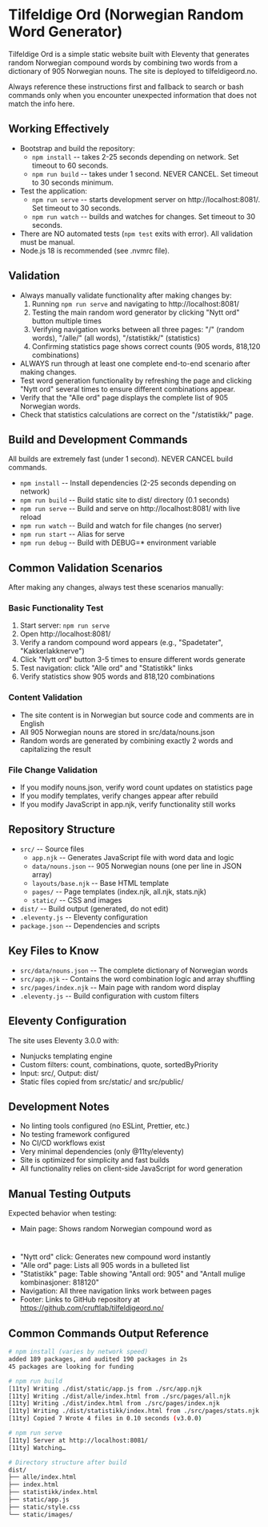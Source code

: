 # Tilfeldige Ord (Norwegian Random Word Generator)
Tilfeldige Ord is a simple static website built with Eleventy that generates random Norwegian compound words by combining two words from a dictionary of 905 Norwegian nouns. The site is deployed to tilfeldigeord.no.

Always reference these instructions first and fallback to search or bash commands only when you encounter unexpected information that does not match the info here.

## Working Effectively
- Bootstrap and build the repository:
  - `npm install` -- takes 2-25 seconds depending on network. Set timeout to 60 seconds.
  - `npm run build` -- takes under 1 second. NEVER CANCEL. Set timeout to 30 seconds minimum.
- Test the application:
  - `npm run serve` -- starts development server on http://localhost:8081/. Set timeout to 30 seconds.
  - `npm run watch` -- builds and watches for changes. Set timeout to 30 seconds.
- There are NO automated tests (`npm test` exits with error). All validation must be manual.
- Node.js 18 is recommended (see .nvmrc file).

## Validation
- Always manually validate functionality after making changes by:
  1. Running `npm run serve` and navigating to http://localhost:8081/
  2. Testing the main random word generator by clicking "Nytt ord" button multiple times
  3. Verifying navigation works between all three pages: "/" (random words), "/alle/" (all words), "/statistikk/" (statistics)
  4. Confirming statistics page shows correct counts (905 words, 818,120 combinations)
- ALWAYS run through at least one complete end-to-end scenario after making changes.
- Test word generation functionality by refreshing the page and clicking "Nytt ord" several times to ensure different combinations appear.
- Verify that the "Alle ord" page displays the complete list of 905 Norwegian words.
- Check that statistics calculations are correct on the "/statistikk/" page.

## Build and Development Commands
All builds are extremely fast (under 1 second). NEVER CANCEL build commands.

- `npm install` -- Install dependencies (2-25 seconds depending on network)
- `npm run build` -- Build static site to dist/ directory (0.1 seconds)
- `npm run serve` -- Build and serve on http://localhost:8081/ with live reload
- `npm run watch` -- Build and watch for file changes (no server)
- `npm run start` -- Alias for serve
- `npm run debug` -- Build with DEBUG=* environment variable

## Common Validation Scenarios
After making any changes, always test these scenarios manually:

### Basic Functionality Test
1. Start server: `npm run serve`
2. Open http://localhost:8081/
3. Verify a random compound word appears (e.g., "Spadetater", "Kakkerlakknerve")
4. Click "Nytt ord" button 3-5 times to ensure different words generate
5. Test navigation: click "Alle ord" and "Statistikk" links
6. Verify statistics show 905 words and 818,120 combinations

### Content Validation
- The site content is in Norwegian but source code and comments are in English
- All 905 Norwegian nouns are stored in src/data/nouns.json
- Random words are generated by combining exactly 2 words and capitalizing the result

### File Change Validation
- If you modify nouns.json, verify word count updates on statistics page
- If you modify templates, verify changes appear after rebuild
- If you modify JavaScript in app.njk, verify functionality still works

## Repository Structure
- `src/` -- Source files
  - `app.njk` -- Generates JavaScript file with word data and logic
  - `data/nouns.json` -- 905 Norwegian nouns (one per line in JSON array)
  - `layouts/base.njk` -- Base HTML template
  - `pages/` -- Page templates (index.njk, all.njk, stats.njk)
  - `static/` -- CSS and images
- `dist/` -- Build output (generated, do not edit)
- `.eleventy.js` -- Eleventy configuration
- `package.json` -- Dependencies and scripts

## Key Files to Know
- `src/data/nouns.json` -- The complete dictionary of Norwegian words
- `src/app.njk` -- Contains the word combination logic and array shuffling
- `src/pages/index.njk` -- Main page with random word display
- `.eleventy.js` -- Build configuration with custom filters

## Eleventy Configuration
The site uses Eleventy 3.0.0 with:
- Nunjucks templating engine
- Custom filters: count, combinations, quote, sortedByPriority
- Input: src/, Output: dist/
- Static files copied from src/static/ and src/public/

## Development Notes
- No linting tools configured (no ESLint, Prettier, etc.)
- No testing framework configured
- No CI/CD workflows exist
- Very minimal dependencies (only @11ty/eleventy)
- Site is optimized for simplicity and fast builds
- All functionality relies on client-side JavaScript for word generation

## Manual Testing Outputs
Expected behavior when testing:
- Main page: Shows random Norwegian compound word as <h1>
- "Nytt ord" click: Generates new compound word instantly
- "Alle ord" page: Lists all 905 words in a bulleted list
- "Statistikk" page: Table showing "Antall ord: 905" and "Antall mulige kombinasjoner: 818120"
- Navigation: All three navigation links work between pages
- Footer: Links to GitHub repository at https://github.com/cruftlab/tilfeldigeord.no/

## Common Commands Output Reference
```bash
# npm install (varies by network speed)
added 189 packages, and audited 190 packages in 2s
45 packages are looking for funding

# npm run build  
[11ty] Writing ./dist/static/app.js from ./src/app.njk
[11ty] Writing ./dist/alle/index.html from ./src/pages/all.njk
[11ty] Writing ./dist/index.html from ./src/pages/index.njk
[11ty] Writing ./dist/statistikk/index.html from ./src/pages/stats.njk
[11ty] Copied 7 Wrote 4 files in 0.10 seconds (v3.0.0)

# npm run serve
[11ty] Server at http://localhost:8081/
[11ty] Watching…

# Directory structure after build
dist/
├── alle/index.html
├── index.html
├── statistikk/index.html
├── static/app.js
├── static/style.css
└── static/images/
```